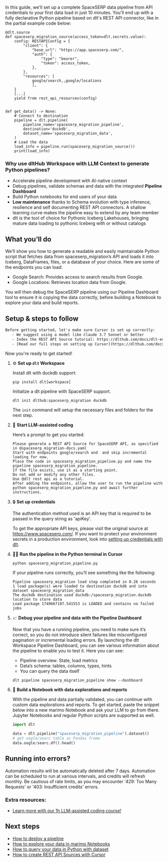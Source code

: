 In this guide, we'll set up a complete SpaceSERP data pipeline from API credentials to your first data load in just 10 minutes. You'll end up with a fully declarative Python pipeline based on dlt's REST API connector, like in the partial example code below:

```python-outcome
@dlt.source
def spaceserp_migration_source(access_token=dlt.secrets.value):
    config: RESTAPIConfig = {
        "client": {
            "base_url": "https://app.spaceserp.com/",
            "auth": {
                "type": "bearer",
                "token": access_token,
            },
        },
        "resources": [
            google/search,,google/locations
            ],
    }
    [...]
    yield from rest_api_resources(config)


def get_data() -> None:
    # Connect to destination
    pipeline = dlt.pipeline(
        pipeline_name='spaceserp_migration_pipeline',
        destination='duckdb',
        dataset_name='spaceserp_migration_data', 
    )
    # Load the data
    load_info = pipeline.run(spaceserp_migration_source())
    print(load_info) 
```

### Why use dltHub Workspace with LLM Context to generate Python pipelines?

- Accelerate pipeline development with AI-native context
- Debug pipelines, validate schemas and data with the integrated **Pipeline Dashboard**
- Build Python notebooks for end users of your data
- **Low maintenance** thanks to Schema evolution with type inference, resilience and self documenting REST API connectors. A shallow learning curve makes the pipeline easy to extend by any team member
- dlt is the tool of choice for Pythonic Iceberg Lakehouses, bringing mature data loading to pythonic Iceberg with or without catalogs

## What you’ll do

We’ll show you how to generate a readable and easily maintainable Python script that fetches data from spaceserp_migration’s API and loads it into Iceberg, DataFrames, files, or a database of your choice. Here are some of the endpoints you can load:

- Google Search: Provides access to search results from Google.
- Google Locations: Retrieves location data from Google.

You will then debug the SpaceSERP pipeline using our Pipeline Dashboard tool to ensure it is copying the data correctly, before building a Notebook to explore your data and build reports.

## Setup & steps to follow

```default
Before getting started, let's make sure Cursor is set up correctly:
   - We suggest using a model like Claude 3.7 Sonnet or better
   - Index the REST API Source tutorial: https://dlthub.com/docs/dlt-ecosystem/verified-sources/rest_api/ and add it to context as **@dlt rest api**
   - [Read our full steps on setting up Cursor](https://dlthub.com/docs/dlt-ecosystem/llm-tooling/cursor-restapi#23-configuring-cursor-with-documentation)
```

Now you're ready to get started!

1. ⚙️ **Set up `dlt` Workspace**
    
    Install dlt with duckdb support:
    ```shell
    pip install dlt[workspace]
    ```

    Initialize a dlt pipeline with SpaceSERP support.
    ```shell
    dlt init dlthub:spaceserp_migration duckdb
    ```

    The `init` command will setup the necessary files and folders for the next step.
    
2. 🤠 **Start LLM-assisted coding**
    
    Here’s a prompt to get you started:
    
    ```prompt
    Please generate a REST API Source for SpaceSERP API, as specified in @spaceserp_migration-docs.yaml 
    Start with endpoints google/search and  and skip incremental loading for now. 
    Place the code in spaceserp_migration_pipeline.py and name the pipeline spaceserp_migration_pipeline. 
    If the file exists, use it as a starting point. 
    Do not add or modify any other files. 
    Use @dlt rest api as a tutorial. 
    After adding the endpoints, allow the user to run the pipeline with python spaceserp_migration_pipeline.py and await further instructions.
    ```

    
3. 🔒 **Set up credentials** 
    
    The authentication method used is an API key that is required to be passed in the query string as 'apiKey'.
    
    To get the appropriate API keys, please visit the original source at https://www.spaceserp.com/.
    If you want to protect your environment secrets in a production environment, look into [setting up credentials with dlt](https://dlthub.com/docs/walkthroughs/add_credentials).
    
4. 🏃‍♀️ **Run the pipeline in the Python terminal in Cursor**
    
    ```shell
    python spaceserp_migration_pipeline.py
    ```
    
    If your pipeline runs correctly, you’ll see something like the following:
    
    ```shell
    Pipeline spaceserp_migration load step completed in 0.26 seconds
    1 load package(s) were loaded to destination duckdb and into dataset spaceserp_migration_data
    The duckdb destination used duckdb:/spaceserp_migration.duckdb location to store data
    Load package 1749667187.541553 is LOADED and contains no failed jobs
    ```
    
5. 📈 **Debug your pipeline and data with the Pipeline Dashboard**

    Now that you have a running pipeline, you need to make sure it’s correct, so you do not introduce silent failures like misconfigured pagination or incremental loading errors. By launching the dlt Workspace Pipeline Dashboard, you can see various information about the pipeline to enable you to test it. Here you can see:
    - Pipeline overview: State, load metrics
    - Data’s schema: tables, columns, types, hints
    - You can query the data itself
    
    ```shell
    dlt pipeline spaceserp_migration_pipeline show --dashboard
    ```
    
6. 🐍 **Build a Notebook with data explorations and reports**

    With the pipeline and data partially validated, you can continue with custom data explorations and reports. To get started, paste the snippet below into a new marimo Notebook and ask your LLM to go from there. Jupyter Notebooks and regular Python scripts are supported as well.

    
    ```python
    import dlt

   data = dlt.pipeline("spaceserp_migration_pipeline").dataset()
   # get oogle/searc table as Pandas frame
   data.oogle/searc.df().head()
    ```

## Running into errors?

Automation results will be automatically deleted after 7 days. Automation can be scheduled to run at various intervals, and credits will refresh monthly. Be cautious of rate limits, as you may encounter '429: Too Many Requests' or '403: Insufficient credits' errors.

### Extra resources:

- [Learn more with our 1h LLM-assisted coding course!](https://www.youtube.com/watch?v=GGid70rnJuM)

## Next steps

- [How to deploy a pipeline](https://dlthub.com/docs/walkthroughs/deploy-a-pipeline)
- [How to explore your data in marimo Notebooks](https://dlthub.com/docs/general-usage/dataset-access/marimo)
- [How to query your data in Python with dataset](https://dlthub.com/docs/general-usage/dataset-access/dataset)
- [How to create REST API Sources with Cursor](https://dlthub.com/docs/dlt-ecosystem/llm-tooling/cursor-restapi)